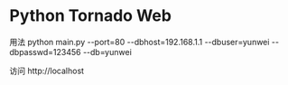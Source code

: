 Python Tornado Web
===========
用法
python main.py --port=80 --dbhost=192.168.1.1 --dbuser=yunwei --dbpasswd=123456 --db=yunwei

访问
http://localhost